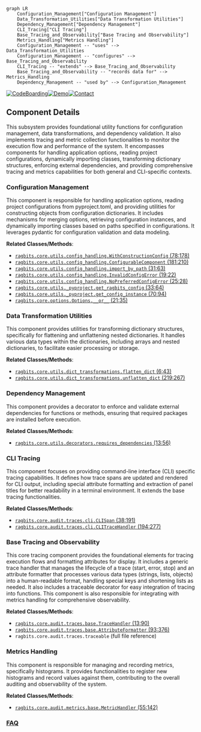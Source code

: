 ```mermaid
graph LR
    Configuration_Management["Configuration Management"]
    Data_Transformation_Utilities["Data Transformation Utilities"]
    Dependency_Management["Dependency Management"]
    CLI_Tracing["CLI Tracing"]
    Base_Tracing_and_Observability["Base Tracing and Observability"]
    Metrics_Handling["Metrics Handling"]
    Configuration_Management -- "uses" --> Data_Transformation_Utilities
    Configuration_Management -- "configures" --> Base_Tracing_and_Observability
    CLI_Tracing -- "extends" --> Base_Tracing_and_Observability
    Base_Tracing_and_Observability -- "records data for" --> Metrics_Handling
    Dependency_Management -- "used by" --> Configuration_Management
```
[![CodeBoarding](https://img.shields.io/badge/Generated%20by-CodeBoarding-9cf?style=flat-square)](https://github.com/CodeBoarding/GeneratedOnBoardings)[![Demo](https://img.shields.io/badge/Try%20our-Demo-blue?style=flat-square)](https://www.codeboarding.org/demo)[![Contact](https://img.shields.io/badge/Contact%20us%20-%20contact@codeboarding.org-lightgrey?style=flat-square)](mailto:contact@codeboarding.org)

## Component Details

This subsystem provides foundational utility functions for configuration management, data transformations, and dependency validation. It also implements tracing and metric collection functionalities to monitor the execution flow and performance of the system. It encompasses components for handling application options, reading project configurations, dynamically importing classes, transforming dictionary structures, enforcing external dependencies, and providing comprehensive tracing and metrics capabilities for both general and CLI-specific contexts.

### Configuration Management
This component is responsible for handling application options, reading project configurations from pyproject.toml, and providing utilities for constructing objects from configuration dictionaries. It includes mechanisms for merging options, retrieving configuration instances, and dynamically importing classes based on paths specified in configurations. It leverages pydantic for configuration validation and data modeling.


**Related Classes/Methods**:

- <a href="https://github.com/deepsense-ai/ragbits/blob/master/packages/ragbits-core/src/ragbits/core/utils/config_handling.py#L78-L178" target="_blank" rel="noopener noreferrer">`ragbits.core.utils.config_handling.WithConstructionConfig` (78:178)</a>
- <a href="https://github.com/deepsense-ai/ragbits/blob/master/packages/ragbits-core/src/ragbits/core/utils/config_handling.py#L181-L210" target="_blank" rel="noopener noreferrer">`ragbits.core.utils.config_handling.ConfigurableComponent` (181:210)</a>
- <a href="https://github.com/deepsense-ai/ragbits/blob/master/packages/ragbits-core/src/ragbits/core/utils/config_handling.py#L31-L63" target="_blank" rel="noopener noreferrer">`ragbits.core.utils.config_handling.import_by_path` (31:63)</a>
- <a href="https://github.com/deepsense-ai/ragbits/blob/master/packages/ragbits-core/src/ragbits/core/utils/config_handling.py#L19-L22" target="_blank" rel="noopener noreferrer">`ragbits.core.utils.config_handling.InvalidConfigError` (19:22)</a>
- <a href="https://github.com/deepsense-ai/ragbits/blob/master/packages/ragbits-core/src/ragbits/core/utils/config_handling.py#L25-L28" target="_blank" rel="noopener noreferrer">`ragbits.core.utils.config_handling.NoPreferredConfigError` (25:28)</a>
- <a href="https://github.com/deepsense-ai/ragbits/blob/master/packages/ragbits-core/src/ragbits/core/utils/_pyproject.py#L33-L64" target="_blank" rel="noopener noreferrer">`ragbits.core.utils._pyproject.get_ragbits_config` (33:64)</a>
- <a href="https://github.com/deepsense-ai/ragbits/blob/master/packages/ragbits-core/src/ragbits/core/utils/_pyproject.py#L70-L94" target="_blank" rel="noopener noreferrer">`ragbits.core.utils._pyproject.get_config_instance` (70:94)</a>
- <a href="https://github.com/deepsense-ai/ragbits/blob/master/packages/ragbits-core/src/ragbits/core/options.py#L21-L35" target="_blank" rel="noopener noreferrer">`ragbits.core.options.Options.__or__` (21:35)</a>


### Data Transformation Utilities
This component provides utilities for transforming dictionary structures, specifically for flattening and unflattening nested dictionaries. It handles various data types within the dictionaries, including arrays and nested dictionaries, to facilitate easier processing or storage.


**Related Classes/Methods**:

- <a href="https://github.com/deepsense-ai/ragbits/blob/master/packages/ragbits-core/src/ragbits/core/utils/dict_transformations.py#L6-L43" target="_blank" rel="noopener noreferrer">`ragbits.core.utils.dict_transformations.flatten_dict` (6:43)</a>
- <a href="https://github.com/deepsense-ai/ragbits/blob/master/packages/ragbits-core/src/ragbits/core/utils/dict_transformations.py#L219-L267" target="_blank" rel="noopener noreferrer">`ragbits.core.utils.dict_transformations.unflatten_dict` (219:267)</a>


### Dependency Management
This component provides a decorator to enforce and validate external dependencies for functions or methods, ensuring that required packages are installed before execution.


**Related Classes/Methods**:

- <a href="https://github.com/deepsense-ai/ragbits/blob/master/packages/ragbits-core/src/ragbits/core/utils/decorators.py#L13-L56" target="_blank" rel="noopener noreferrer">`ragbits.core.utils.decorators.requires_dependencies` (13:56)</a>


### CLI Tracing
This component focuses on providing command-line interface (CLI) specific tracing capabilities. It defines how trace spans are updated and rendered for CLI output, including special attribute formatting and extraction of panel titles for better readability in a terminal environment. It extends the base tracing functionalities.


**Related Classes/Methods**:

- <a href="https://github.com/deepsense-ai/ragbits/blob/master/packages/ragbits-core/src/ragbits/core/audit/traces/cli.py#L38-L191" target="_blank" rel="noopener noreferrer">`ragbits.core.audit.traces.cli.CLISpan` (38:191)</a>
- <a href="https://github.com/deepsense-ai/ragbits/blob/master/packages/ragbits-core/src/ragbits/core/audit/traces/cli.py#L194-L277" target="_blank" rel="noopener noreferrer">`ragbits.core.audit.traces.cli.CLITraceHandler` (194:277)</a>


### Base Tracing and Observability
This core tracing component provides the foundational elements for tracing execution flows and formatting attributes for display. It includes a generic trace handler that manages the lifecycle of a trace (start, error, stop) and an attribute formatter that processes various data types (strings, lists, objects) into a human-readable format, handling special keys and shortening lists as needed. It also includes a traceable decorator for easy integration of tracing into functions. This component is also responsible for integrating with metrics handling for comprehensive observability.


**Related Classes/Methods**:

- <a href="https://github.com/deepsense-ai/ragbits/blob/master/packages/ragbits-core/src/ragbits/core/audit/traces/base.py#L13-L90" target="_blank" rel="noopener noreferrer">`ragbits.core.audit.traces.base.TraceHandler` (13:90)</a>
- <a href="https://github.com/deepsense-ai/ragbits/blob/master/packages/ragbits-core/src/ragbits/core/audit/traces/base.py#L93-L376" target="_blank" rel="noopener noreferrer">`ragbits.core.audit.traces.base.AttributeFormatter` (93:376)</a>
- `ragbits.core.audit.traces.traceable` (full file reference)


### Metrics Handling
This component is responsible for managing and recording metrics, specifically histograms. It provides functionalities to register new histograms and record values against them, contributing to the overall auditing and observability of the system.


**Related Classes/Methods**:

- <a href="https://github.com/deepsense-ai/ragbits/blob/master/packages/ragbits-core/src/ragbits/core/audit/metrics/base.py#L55-L142" target="_blank" rel="noopener noreferrer">`ragbits.core.audit.metrics.base.MetricHandler` (55:142)</a>




### [FAQ](https://github.com/CodeBoarding/GeneratedOnBoardings/tree/main?tab=readme-ov-file#faq)